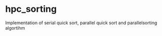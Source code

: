 # hpc_sorting
Implementation of serial quick sort, parallel quick sort and parallelsorting algortihm
